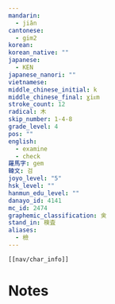 ```yaml
---
mandarin:
  - jiǎn
cantonese:
  - gim2
korean:
korean_native: ""
japanese:
  - KEN
japanese_nanori: ""
vietnamese:
middle_chinese_initial: k
middle_chinese_final: ɣiᴇm
stroke_count: 12
radical: 木
skip_number: 1-4-8
grade_level: 4
pos: ""
english:
  - examine
  - check
羅馬字: gem
韓文: 검
joyo_level: "5"
hsk_level: ""
hanmun_edu_level: ""
danayo_id: 4141
mc_id: 2474
graphemic_classification: 㑒
stand_in: 検査
aliases:
  - 檢
---
```

```meta-bind-embed
[[nav/char_info]]
```

# Notes
